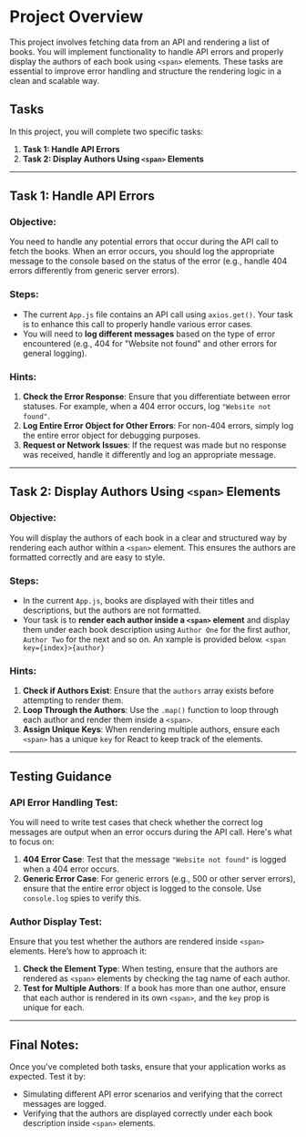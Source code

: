 # Project Overview

This project involves fetching data from an API and rendering a list of books. You will implement functionality to handle API errors and properly display the authors of each book using `<span>` elements. These tasks are essential to improve error handling and structure the rendering logic in a clean and scalable way.

## Tasks

In this project, you will complete two specific tasks:

1. **Task 1: Handle API Errors**
2. **Task 2: Display Authors Using `<span>` Elements**

---

## Task 1: Handle API Errors

### Objective:

You need to handle any potential errors that occur during the API call to fetch the books. When an error occurs, you should log the appropriate message to the console based on the status of the error (e.g., handle 404 errors differently from generic server errors).

### Steps:

- The current `App.js` file contains an API call using `axios.get()`. Your task is to enhance this call to properly handle various error cases.
- You will need to **log different messages** based on the type of error encountered (e.g., 404 for "Website not found" and other errors for general logging).

### Hints:

1. **Check the Error Response**: Ensure that you differentiate between error statuses. For example, when a 404 error occurs, log `"Website not found"`.
2. **Log Entire Error Object for Other Errors**: For non-404 errors, simply log the entire error object for debugging purposes.
3. **Request or Network Issues**: If the request was made but no response was received, handle it differently and log an appropriate message.

---

## Task 2: Display Authors Using `<span>` Elements

### Objective:

You will display the authors of each book in a clear and structured way by rendering each author within a `<span>` element. This ensures the authors are formatted correctly and are easy to style.

### Steps:

- In the current `App.js`, books are displayed with their titles and descriptions, but the authors are not formatted.
- Your task is to **render each author inside a `<span>` element** and display them under each book description using `Author One` for the first author, `Author Two` for the next and so on. An xample is provided below.
`<span key={index}>{author}`

### Hints:

1. **Check if Authors Exist**: Ensure that the `authors` array exists before attempting to render them.
2. **Loop Through the Authors**: Use the `.map()` function to loop through each author and render them inside a `<span>`.
3. **Assign Unique Keys**: When rendering multiple authors, ensure each `<span>` has a unique `key` for React to keep track of the elements.

---

## Testing Guidance

### API Error Handling Test:

You will need to write test cases that check whether the correct log messages are output when an error occurs during the API call. Here's what to focus on:

1. **404 Error Case**: Test that the message `"Website not found"` is logged when a 404 error occurs.
2. **Generic Error Case**: For generic errors (e.g., 500 or other server errors), ensure that the entire error object is logged to the console. Use `console.log` spies to verify this.

### Author Display Test:

Ensure that you test whether the authors are rendered inside `<span>` elements. Here’s how to approach it:

1. **Check the Element Type**: When testing, ensure that the authors are rendered as `<span>` elements by checking the tag name of each author.
2. **Test for Multiple Authors**: If a book has more than one author, ensure that each author is rendered in its own `<span>`, and the `key` prop is unique for each.

---

## Final Notes:

Once you've completed both tasks, ensure that your application works as expected. Test it by:

- Simulating different API error scenarios and verifying that the correct messages are logged.
- Verifying that the authors are displayed correctly under each book description inside `<span>` elements.

